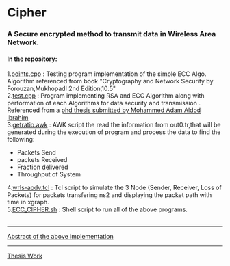 # Cipher
### A Secure encrypted method to transmit data in Wireless Area Network.<br>
#### In the repository:<br>
1.[points.cpp](points.cpp) : Testing program implementation of the simple ECC Algo. Algorithm referenced from book "Cryptography and Network Security by Forouzan,Mukhopadl 2nd Edition,10.5"<br>
2.[test.cpp](test.cpp) : Program implementing RSA and ECC Algorithm along with performation of each Algorithms for data security and transmission . Referenced from a [phd thesis submitted by Mohammed Adam Aldod Ibrahim ](https://www.slideshare.net/MohammedAldod/completethesis-52784039)<br>
3.[getratio.awk](getratio.awk) : AWK script the read the information from out0.tr,that will be generated during the execution of program and process the data to find the following:
* Packets Send
* packets Received
* Fraction delivered
* Throughput of System<br>

4.[wrls-aodv.tcl](wrls-aodv.tcl) : Tcl script to simulate the 3 Node (Sender, Receiver, Loss of Packets) for packets transfering ns2 and displaying the packet path with time in xgraph.<br>
5.[ECC_CIPHER.sh](ECC_CIPHER.SH) : Shell script to run all of the above programs.<br><br><hr>
[Abstract of the above implementation](DCCN.pdf)<br><hr>
[Thesis Work](ECC_algo.pdf)

